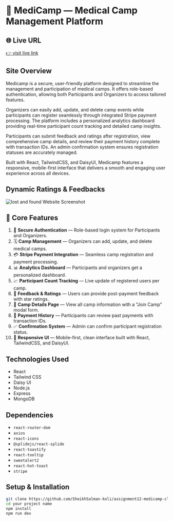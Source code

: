 
# 🏥 MediCamp — Medical Camp Management Platform

## 🌐 Live URL
[👉 visit live link](https://carebridge-f2765.web.app)

## Site Overview  
Medicamp is a secure, user-friendly platform designed to streamline the management and participation of medical camps. It offers role-based authentication, allowing both Participants and Organizers to access tailored features.

Organizers can easily add, update, and delete camp events while participants can register seamlessly through integrated Stripe payment processing. The platform includes a personalized analytics dashboard providing real-time participant count tracking and detailed camp insights.

Participants can submit feedback and ratings after registration, view comprehensive camp details, and review their payment history complete with transaction IDs. An admin confirmation system ensures registration statuses are accurately managed.

Built with React, TailwindCSS, and DaisyUI, Medicamp features a responsive, mobile-first interface that delivers a smooth and engaging user experience across all devices.

## Dynamic Ratings & Feedbacks
![lost and found Website Screenshot](https://i.ibb.co.com/NgwwHDB6/Screenshot-2025-08-09-122157.png)


## 📌 Core Features

1. 🔐 **Secure Authentication** — Role-based login system for Participants and Organizers.
2. 🗓️ **Camp Management** — Organizers can add, update, and delete medical camps.
3. 💳 **Stripe Payment Integration** — Seamless camp registration and payment processing.
4. 📊 **Analytics Dashboard** — Participants and organizers get a personalized dashboard.
5. 📈 **Participant Count Tracking** — Live update of registered users per camp.
6. 💬 **Feedback & Ratings** — Users can provide post-payment feedback with star ratings.
7. 📍 **Camp Details Page** — View all camp information with a "Join Camp" modal form.
8. 📄 **Payment History** — Participants can review past payments with transaction IDs.
9. ✅ **Confirmation System** — Admin can confirm participant registration status.
10. 📱 **Responsive UI** — Mobile-first, clean interface built with React, TailwindCSS, and DaisyUI.


## Technologies Used  
- React  
- Tailwind CSS
- Daisy UI
- Node.js  
- Express  
- MongoDB


## Dependencies  
- `react-router-dom`
- `axios` 
- `react-icons`
- `@splidejs/react-splide` 
- `react-toastify`
- `react-tooltip`
- `sweetalert2`
- `react-hot-toast`
- `stripe`  

## Setup & Installation  
```bash
git clone https://github.com/SheikhSalman-koli/assignment12-medicamp-client-side.git
cd your project name
npm install
npm run dev



